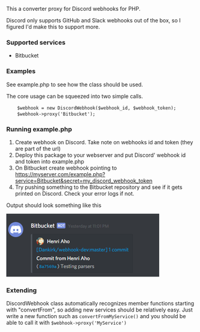 
This a converter proxy for Discord webhooks for PHP. 

Discord only supports GitHub and Slack webhooks out of the box, so I figured I'd make this to support more.

### Supported services ###
* Bitbucket


### Examples ###

See example.php to see how the class should be used.

The core usage can be squeezed into two simple calls.

```
	$webhook = new DiscordWebhook($webhook_id, $webhook_token);
	$webhook->proxy('Bitbucket');
```

### Running example.php ###
1. Create webhook on Discord. Take note on webhooks id and token (they are part of the url)
2. Deploy this package to your webserver and put Discord' webhook id and token into example.php
3. On Bitbucket create webhook pointing to https://myserver.com/example.php?service=Bitbucket&secret=my_discord_webhook_token
4. Try pushing something to the Bitbucket repository and see if it gets printed on Discord. Check your error logs if not.


Output should look something like this

![Alt text](DiscordWebhook.PNG?raw=true "Example output")

### Extending ###

DiscordWebhook class automatically recognizes member functions starting with "convertFrom", 
so adding new services should be relatively easy. 
Just write a new function such as ```convertFromMyService()``` and you should be able to call it 
with ```$webhook->proxy('MyService')```

